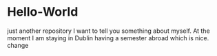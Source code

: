 # Hello-World
just another repository
I want to tell you something about myself. At the moment I am staying in Dublin having a semester abroad which is nice.
change
